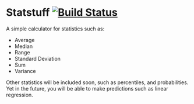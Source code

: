 # Statstuff [![Build Status](https://travis-ci.org/lucasmauro/statstuff.svg?branch=master)](https://travis-ci.org/lucasmauro/statstuff)

A simple calculator for statistics such as:

* Average
* Median
* Range
* Standard Deviation
* Sum
* Variance

Other statistics will be included soon, such as percentiles, and probabilities.
Yet in the future, you will be able to make predictions such as linear regression.
